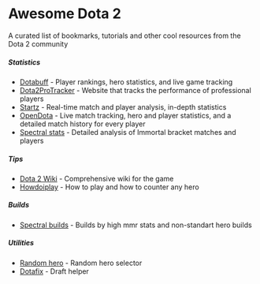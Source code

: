# Awesome Dota 2
A curated list of bookmarks, tutorials and other cool resources from the Dota 2 community

##### Statistics
* [Dotabuff](https://dotabuff.com) - Player rankings, hero statistics, and live game tracking
* [Dota2ProTracker](https://www.dota2protracker.com) - Website that tracks the performance of professional players
* [Startz](https://stratz.com) - Real-time match and player analysis, in-depth statistics
* [OpenDota](https://www.opendota.com) - Live match tracking, hero and player statistics, and a detailed match history for every player
* [Spectral stats](https://stats.spectral.gg/lrg2/) - Detailed analysis of Immortal bracket matches and players 

##### Tips
* [Dota 2 Wiki](https://dota2.fandom.com) -  Comprehensive wiki for the game
* [Howdoiplay](https://howdoiplay.com) - How to play and how to counter any hero

##### Builds
* [Spectral builds](https://builds.spectral.gg) - Builds by high mmr stats and non-standart hero builds

##### Utilities
* [Random hero](https://yuritsuki.github.io/dota2-random/) - Random hero selector
* [Dotafix](https://dotafix.github.io) - Draft helper
